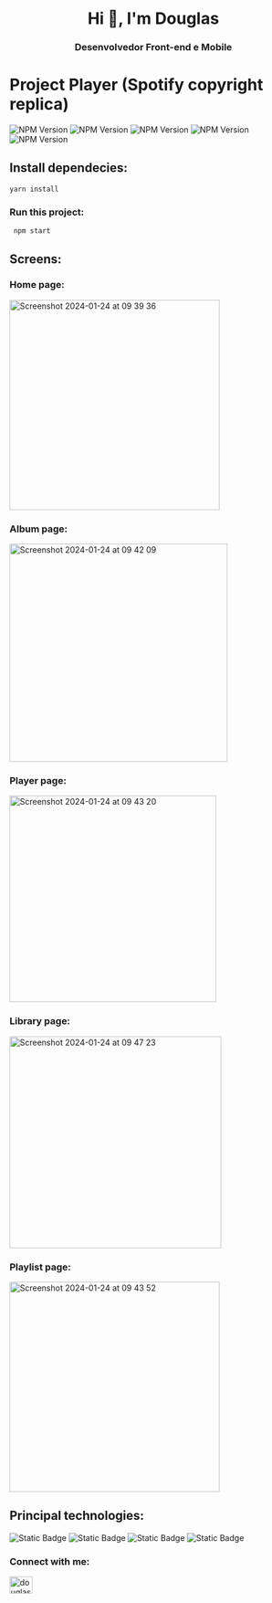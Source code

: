 <h1 align="center">Hi 👋, I'm Douglas</h1>
<h3 align="center">Desenvolvedor Front-end e Mobile</h3>

# Project Player (Spotify copyright replica)


![NPM Version](https://img.shields.io/npm/v/react-native?logo=axios) ![NPM Version](https://img.shields.io/npm/v/react?logo=react) ![NPM Version](https://img.shields.io/npm/v/react?logo=expo) ![NPM Version](https://img.shields.io/npm/v/react-query?logo=reactquery) ![NPM Version](https://img.shields.io/npm/v/expo-av?logo=expo)





## Install dependecies: 

  ```
  yarn install  
   ```
### Run this project: 

 ```
  npm start 
   ```

## Screens: 

### Home page:

<img width="368" alt="Screenshot 2024-01-24 at 09 39 36" src="https://github.com/pchi4/player/assets/84159325/28e84d0a-95c7-4b92-85ee-7facc9508dc2">

### Album page: 

<img width="382" alt="Screenshot 2024-01-24 at 09 42 09" src="https://github.com/pchi4/player/assets/84159325/2827075a-06ce-4527-8960-56560097f1b5">

### Player page: 

<img width="362" alt="Screenshot 2024-01-24 at 09 43 20" src="https://github.com/pchi4/player/assets/84159325/100b369c-bde4-4a06-8a23-bb16a1efb02b">

### Library page: 

<img width="371" alt="Screenshot 2024-01-24 at 09 47 23" src="https://github.com/pchi4/player/assets/84159325/8f50d7a5-2fd6-406e-a584-93a926462482">

### Playlist page: 

<img width="368" alt="Screenshot 2024-01-24 at 09 43 52" src="https://github.com/pchi4/player/assets/84159325/fe9a7ed2-9ec6-4b76-b30b-df6e8345ccc4">

## Principal technologies:
![Static Badge](https://img.shields.io/badge/ReactNative-%23F0F0F0F0?logo=react)
![Static Badge](https://img.shields.io/badge/ReactQuery-%23F0F0F0F0?logo=react)
![Static Badge](https://img.shields.io/badge/Axios-%23F0F0F0F0?logo=axios&logoColor=%23000000)
![Static Badge](https://img.shields.io/badge/Expo-%23F0F0F0F0?logo=expo&logoColor=%23000000)

<h3 align="left">Connect with me:</h3>
<p align="left">
<a href="https://linkedin.com/in/douglas-loopes" target="blank"><img align="center" src="https://raw.githubusercontent.com/rahuldkjain/github-profile-readme-generator/master/src/images/icons/Social/linked-in-alt.svg" alt="douglas-loopes" height="30" width="40" /></a>
</p>






 









